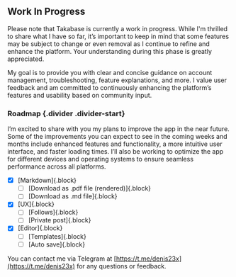 ## Work In Progress

Please note that Takabase is currently a work in progress. While I'm thrilled to share what I have so far, it’s important to keep in mind that some features may be subject to change or even removal as I continue to refine and enhance the platform. Your understanding during this phase is greatly appreciated.

My goal is to provide you with clear and concise guidance on account management, troubleshooting, feature explanations, and more. I value user feedback and am committed to continuously enhancing the platform’s features and usability based on community input.

### Roadmap {.divider .divider-start}

I’m excited to share with you my plans to improve the app in the near future. Some of the improvements you can expect to see in the coming weeks and months include enhanced features and functionality, a more intuitive user interface, and faster loading times. I’ll also be working to optimize the app for different devices and operating systems to ensure seamless performance across all platforms.

- [x] [Markdown]{.block}
  - [ ] [Download as .pdf file (rendered)]{.block}
  - [ ] [Download as .md file]{.block}
- [x] [UX]{.block}
  - [ ] [Follows]{.block}
  - [ ] [Private post]{.block}
- [x] [Editor]{.block}
  - [ ] [Templates]{.block}
  - [ ] [Auto save]{.block}

You can contact me via Telegram at [https://t.me/denis23x](https://t.me/denis23x) for any questions or feedback.
